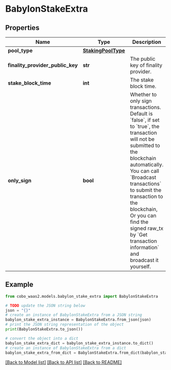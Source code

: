 # BabylonStakeExtra


## Properties

Name | Type | Description | Notes
------------ | ------------- | ------------- | -------------
**pool_type** | [**StakingPoolType**](StakingPoolType.md) |  | 
**finality_provider_public_key** | **str** | The public key of finality provider. | 
**stake_block_time** | **int** | The stake block time. | 
**only_sign** | **bool** | Whether to only sign transactions. Default is &#x60;false&#x60;, if set to &#x60;true&#x60;,  the transaction will not be submitted to the blockchain automatically. You can call &#x60;Broadcast transactions&#x60; to submit the transaction to the blockchain,  Or you can find the signed raw_tx by &#x60;Get transaction information&#x60; and broadcast it yourself.  | [optional] 

## Example

```python
from cobo_waas2.models.babylon_stake_extra import BabylonStakeExtra

# TODO update the JSON string below
json = "{}"
# create an instance of BabylonStakeExtra from a JSON string
babylon_stake_extra_instance = BabylonStakeExtra.from_json(json)
# print the JSON string representation of the object
print(BabylonStakeExtra.to_json())

# convert the object into a dict
babylon_stake_extra_dict = babylon_stake_extra_instance.to_dict()
# create an instance of BabylonStakeExtra from a dict
babylon_stake_extra_from_dict = BabylonStakeExtra.from_dict(babylon_stake_extra_dict)
```
[[Back to Model list]](../README.md#documentation-for-models) [[Back to API list]](../README.md#documentation-for-api-endpoints) [[Back to README]](../README.md)


